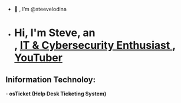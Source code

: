 - 👋 , I’m @steevelodina
- <h1>Hi, I'm Steve, an <br/><a href="https://github.com/steevelodina"></a>, <a href="https://www.linkedin.com/in/steeve-lodina-sl3/"> IT & Cybersecurity Enthusiast </a>, <a href="https://www.youtube.com/c/joshmadakor">YouTuber</a></h1>

<h2> Iniformation Technoloy:</h2>

-<b> osTicket (Help Desk Ticketing System)</b>





<!---
steevelodina/steevelodina is a ✨ special ✨ repository because its `README.md` (this file) appears on your GitHub profile.
You can click the Preview link to take a look at your changes.
--->
